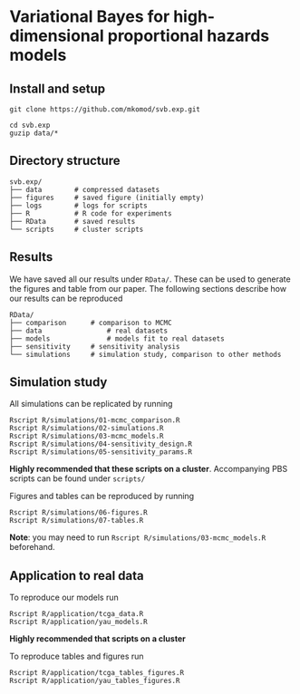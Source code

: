 # Variational Bayes for high-dimensional proportional hazards models

## Install and setup

```
git clone https://github.com/mkomod/svb.exp.git
```

```
cd svb.exp
guzip data/*
```

## Directory structure

```
svb.exp/
├── data		# compressed datasets
├── figures		# saved figure (initially empty)
├── logs		# logs for scripts
├── R			# R code for experiments
├── RData		# saved results
└── scripts		# cluster scripts
```

## Results

We have saved all our results under `RData/`. These can be used to generate the figures and table from our paper. The following sections describe how our results can be reproduced

```
RData/
├── comparison		# comparison to MCMC
├── data                # real datasets
├── models              # models fit to real datasets
├── sensitivity		# sensitivity analysis
└── simulations		# simulation study, comparison to other methods
```

## Simulation study

All simulations can be replicated by running

```
Rscript R/simulations/01-mcmc_comparison.R
Rscript R/simulations/02-simulations.R
Rscript R/simulations/03-mcmc_models.R
Rscript R/simulations/04-sensitivity_design.R
Rscript R/simulations/05-sensitivity_params.R
```

**Highly recommended that these scripts on a cluster**. Accompanying PBS scripts can be found under `scripts/`

Figures and tables can be reproduced by running

```
Rscript R/simulations/06-figures.R
Rscript R/simulations/07-tables.R
```

**Note**: you may need to run `Rscript R/simulations/03-mcmc_models.R` beforehand.

## Application to real data

To reproduce our models run

```
Rscript R/application/tcga_data.R
Rscript R/application/yau_models.R
```

**Highly recommended that scripts on a cluster**

To reproduce tables and figures run

```
Rscript R/application/tcga_tables_figures.R
Rscript R/application/yau_tables_figures.R
```


